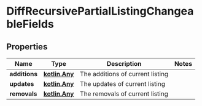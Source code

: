 
# DiffRecursivePartialListingChangeableFields

## Properties
| Name | Type | Description | Notes |
| ------------ | ------------- | ------------- | ------------- |
| **additions** | [**kotlin.Any**](.md) | The additions of current listing |  |
| **updates** | [**kotlin.Any**](.md) | The updates of current listing |  |
| **removals** | [**kotlin.Any**](.md) | The removals of current listing |  |



